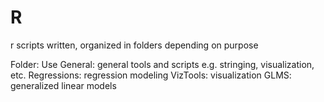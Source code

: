# R
r scripts written, organized in folders depending on purpose


Folder: Use
General: general tools and scripts e.g. stringing, visualization, etc.
Regressions: regression modeling
VizTools: visualization
GLMS: generalized linear models
